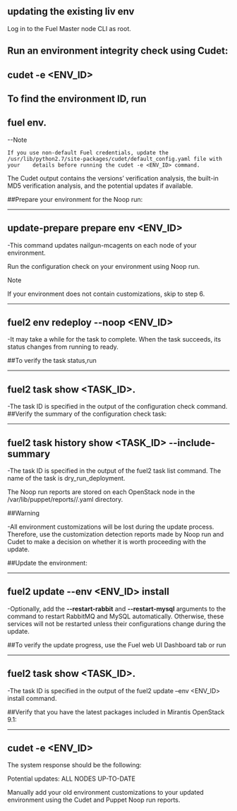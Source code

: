 ## updating the existing liv env
 
 Log in to the Fuel Master node CLI as root.

Run an environment integrity check using Cudet:
--
cudet -e <ENV_ID>
--

To find the environment ID, run 
----
fuel env.
----

  --Note

    If you use non-default Fuel credentials, update the /usr/lib/python2.7/site-packages/cudet/default_config.yaml file with your    details before running the cudet -e <ENV_ID> command.

The Cudet output contains the versions’ verification analysis, the built-in MD5 verification analysis, and the potential updates if available.

##Prepare your environment for the Noop run:

----
update-prepare prepare env <ENV_ID>
-----

  -This command updates nailgun-mcagents on each node of your environment.

Run the configuration check on your environment using Noop run.

  Note

  If your environment does not contain customizations, skip to step 6.

------
fuel2 env redeploy --noop <ENV_ID>
-----

  -It may take a while for the task to complete. When the task succeeds, its status changes from running to ready.

##To verify the task status,run 

----
fuel2 task show <TASK_ID>. 
-----
  -The task ID is specified in the output of the configuration check command.
##Verify the summary of the configuration check task:

-----
fuel2 task history show <TASK_ID> --include-summary
------

  -The task ID is specified in the output of the fuel2 task list command. The name of the task is dry_run_deployment.

The Noop run reports are stored on each OpenStack node in the /var/lib/puppet/reports/<NODE-FQDN>/<TIMESTAMP>.yaml directory.

##Warning

  -All environment customizations will be lost during the update process. Therefore, use the customization detection reports made by Noop run and Cudet to make a decision on whether it is worth proceeding with the update.

##Update the environment:

-----
fuel2 update --env <ENV_ID> install
-----
  -Optionally, add the **--restart-rabbit** and **--restart-mysql** arguments to the command to restart RabbitMQ and MySQL automatically. Otherwise, these services will not be restarted unless their configurations change during the update.

##To verify the update progress, use the Fuel web UI Dashboard tab or run 

------
fuel2 task show <TASK_ID>. 
-----
  -The task ID is specified in the output of the fuel2 update –env <ENV_ID> install command.

##Verify that you have the latest packages included in Mirantis OpenStack 9.1:

----
cudet -e <ENV_ID>
-----


The system response should be the following:

Potential updates: ALL NODES UP-TO-DATE

Manually add your old environment customizations to your updated environment using the Cudet and Puppet Noop run reports.


